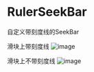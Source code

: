 # RulerSeekBar
自定义带刻度线的SeekBar

滑块上带刻度线
![image](https://img-blog.csdn.net/20180826110756801?watermark/2/text/aHR0cHM6Ly9ibG9nLmNzZG4ubmV0L2h1aWRldmVsb3Blcg==/font/5a6L5L2T/fontsize/400/fill/I0JBQkFCMA==/dissolve/70)


滑块上不带刻度线
![image](https://img-blog.csdn.net/20180826110810797?watermark/2/text/aHR0cHM6Ly9ibG9nLmNzZG4ubmV0L2h1aWRldmVsb3Blcg==/font/5a6L5L2T/fontsize/400/fill/I0JBQkFCMA==/dissolve/70)
